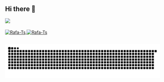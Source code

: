 ## Hi there 👋

<div>
<a href="https://github.com/anuraghazra/github-readme-stats">
  <img height=180 src="https://github-readme-stats.vercel.app/api?username=AmandaAndradeS&show_icons=true&theme=material-palenight" />
 <!-- <img height=180 src="https://github-readme-stats.vercel.app/api/top-langs?username=AmandaAndradeS&layout=compact&langs_count=8&card_width=320&theme=material-palenight" /> -->
</div>

<div style="display: inline_block"><br>
  <img align="center" alt="Rafa-Ts" height="50" width="60"<img src="https://cdn.jsdelivr.net/gh/devicons/devicon@latest/icons/mysql/mysql-original.svg" />
  <img align="center" alt="Rafa-Ts" height="50" width="60"<img src="https://cdn.jsdelivr.net/gh/devicons/devicon@latest/icons/python/python-original.svg" />
</div>

##

<picture align="center">
  <source media="(prefers-color-scheme: dark)" srcset="https://raw.githubusercontent.com/AmandaAndradeS/AmandaAndradeS/output/github-contribution-grid-snake-dark.svg">
  <source media="(prefers-color-scheme: light)" srcset="https://raw.githubusercontent.com/AmandaAndradeS/AmandaAndradeS/output/github-contribution-grid-snake-dark.svg">
  <img align="center" alt="github contribution grid snake animation" src="https://raw.githubusercontent.com/AmandaAndradeS/AmandaAndradeS/output/github-contribution-grid-snake.svg">
</picture>

